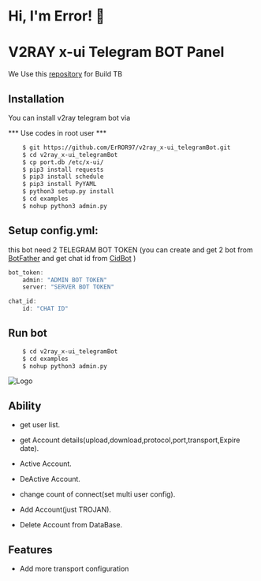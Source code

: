 
# Hi, I'm Error! 👋

V2RAY x-ui Telegram BOT Panel 
====================
We Use this [repository](https://github.com/python-telegram-bot/python-telegram-bot)
 for Build TB

## Installation

You can install v2ray telegram bot via

*** Use codes in root user ***

```bash
    $ git https://github.com/ErROR97/v2ray_x-ui_telegramBot.git
    $ cd v2ray_x-ui_telegramBot
    $ cp port.db /etc/x-ui/
    $ pip3 install requests
    $ pip3 install schedule
    $ pip3 install PyYAML
    $ python3 setup.py install
    $ cd examples
    $ nohup python3 admin.py
```

## Setup config.yml:

this bot need 2 TELEGRAM BOT TOKEN
(you can create and get 2 bot from [BotFather](https://t.me/BotFather)  and get chat id from  [CidBot](https://t.me/cid_bot) )


```javascript
bot_token:
    admin: "ADMIN BOT TOKEN"
    server: "SERVER BOT TOKEN"

chat_id:
    id: "CHAT ID"
```

## Run bot 

```bash
    $ cd v2ray_x-ui_telegramBot
    $ cd examples
    $ nohup python3 admin.py
```
![Logo](https://i.postimg.cc/x1qJkwrh/bot.jpg)


## Ability


- get user list.

- get Account details(upload,download,protocol,port,transport,Expire date).

- Active Account.

- DeActive Account.

- change count of connect(set multi user config).

- Add Account(just TROJAN).

- Delete Account from DataBase.



## Features

- Add more transport configuration

